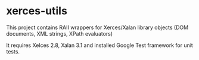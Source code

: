 xerces-utils
============

This project contains RAII wrappers for Xerces/Xalan library objects (DOM documents, XML strings, XPath evaluators)

It requires Xelces 2.8, Xalan 3.1 and installed Google Test framework for unit tests.